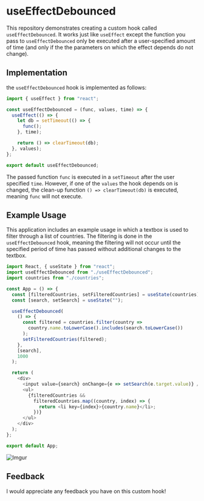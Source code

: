 # useEffectDebounced

This repository demonstrates creating a custom hook called `useEffectDebounced`. It works just like `useEffect` except the function you pass to `useEffectDebounced` only be executed after a user-specified amount of time (and only if the the parameters on which the effect depends do not change).

## Implementation

the `useEffectDebounced` hook is implemented as follows:

```javascript
import { useEffect } from "react";

const useEffectDebounced = (func, values, time) => {
  useEffect(() => {
    let db = setTimeout(() => {
      func();
    }, time);

    return () => clearTimeout(db);
  }, values);
};

export default useEffectDebounced;
```

The passed function `func` is executed in a `setTimeout` after the user specified `time`. However, if one of the `values` the hook depends on is changed, the clean-up function `() => clearTimeout(db)` is executed, meaning `func` will not execute.

## Example Usage

This application includes an example usage in which a textbox is used to filter through a list of countries. The filtering is done in the `useEffectDebounced` hook, meaning the filtering will not occur until the specified period of time has passed without additional changes to the textbox.

```javascript
import React, { useState } from "react";
import useEffectDebounced from "./useEffectDebounced";
import countries from "./countries";

const App = () => {
  const [filteredCountries, setFilteredCountries] = useState(countries);
  const [search, setSearch] = useState("");

  useEffectDebounced(
    () => {
      const filtered = countries.filter(country =>
        country.name.toLowerCase().includes(search.toLowerCase())
      );
      setFilteredCountries(filtered);
    },
    [search],
    1000
  );

  return (
    <div>
      <input value={search} onChange={e => setSearch(e.target.value)} />
      <ul>
        {filteredCountries &&
          filteredCountries.map((country, index) => {
            return <li key={index}>{country.name}</li>;
          })}
      </ul>
    </div>
  );
};

export default App;
```

![Imgur](https://i.imgur.com/sEOFZH8.gifv)

## Feedback

I would appreciate any feedback you have on this custom hook!

